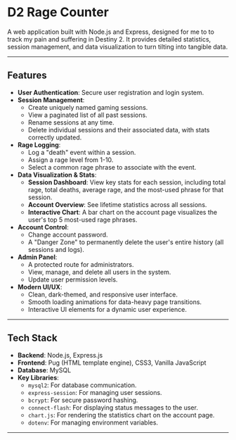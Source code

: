 # D2 Rage Counter

A web application built with Node.js and Express, designed for me to to track my pain and suffering in Destiny 2. It provides detailed statistics, session management, and data visualization to turn tilting into tangible data.

---

## Features

-   **User Authentication**: Secure user registration and login system.
-   **Session Management**:
    -   Create uniquely named gaming sessions.
    -   View a paginated list of all past sessions.
    -   Rename sessions at any time.
    -   Delete individual sessions and their associated data, with stats correctly updated.
-   **Rage Logging**:
    -   Log a "death" event within a session.
    -   Assign a rage level from 1-10.
    -   Select a common rage phrase to associate with the event.
-   **Data Visualization & Stats**:
    -   **Session Dashboard**: View key stats for each session, including total rage, total deaths, average rage, and the most-used phrase for that session.
    -   **Account Overview**: See lifetime statistics across all sessions.
    -   **Interactive Chart**: A bar chart on the account page visualizes the user's top 5 most-used rage phrases.
-   **Account Control**:
    -   Change account password.
    -   A "Danger Zone" to permanently delete the user's entire history (all sessions and logs).
-   **Admin Panel**:
    -   A protected route for administrators.
    -   View, manage, and delete all users in the system.
    -   Update user permission levels.
-   **Modern UI/UX**:
    -   Clean, dark-themed, and responsive user interface.
    -   Smooth loading animations for data-heavy page transitions.
    -   Interactive UI elements for a dynamic user experience.

---

## Tech Stack

-   **Backend**: Node.js, Express.js
-   **Frontend**: Pug (HTML template engine), CSS3, Vanilla JavaScript
-   **Database**: MySQL
-   **Key Libraries**:
    -   `mysql2`: For database communication.
    -   `express-session`: For managing user sessions.
    -   `bcrypt`: For secure password hashing.
    -   `connect-flash`: For displaying status messages to the user.
    -   `chart.js`: For rendering the statistics chart on the account page.
    -   `dotenv`: For managing environment variables.

---
